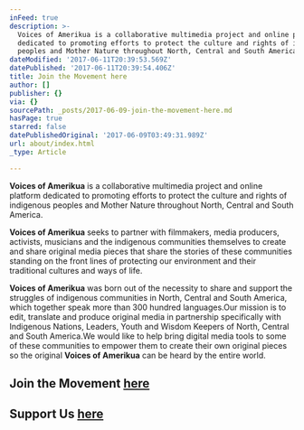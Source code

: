 ```yaml
---
inFeed: true
description: >-
  Voices of Amerikua is a collaborative multimedia project and online platform
  dedicated to promoting efforts to protect the culture and rights of indigenous
  peoples and Mother Nature throughout North, Central and South America.
dateModified: '2017-06-11T20:39:53.569Z'
datePublished: '2017-06-11T20:39:54.406Z'
title: Join the Movement here
author: []
publisher: {}
via: {}
sourcePath: _posts/2017-06-09-join-the-movement-here.md
hasPage: true
starred: false
datePublishedOriginal: '2017-06-09T03:49:31.989Z'
url: about/index.html
_type: Article

---
```

**Voices of Amerikua** is a collaborative multimedia project and online platform dedicated to promoting efforts to protect the culture and rights of indigenous peoples and Mother Nature throughout North, Central and South America.

**Voices of Amerikua** seeks to partner with filmmakers, media producers, activists, musicians and the indigenous communities themselves to create and share original media pieces that share the stories of these communities standing on the front lines of protecting our environment and their traditional cultures and ways of life.

**Voices of Amerikua** was born out of the necessity to share and support the struggles of indigenous communities in North, Central and South America, which together speak more than 300 hundred languages.Our mission is to edit, translate and produce original media in partnership specifically with Indigenous Nations, Leaders, Youth and Wisdom Keepers of North, Central and South America.We would like to help bring digital media tools to some of these communities to empower them to create their own original pieces so the original **Voices of Amerikua** can be heard by the entire world.

## Join the Movement [here][0]

## Support Us [here][1]

[0]: http://www.voicesofamerikua.net/join-voices-of-amerikua-an-emerging-media-alliance-and-web-p "http://www.voicesofamerikua.net/join-voices-of-amerikua-an-emerging-media-alliance-and-web-p"
[1]: http://www.voicesofamerikua.net/support-us "http://www.voicesofamerikua.net/support-us"